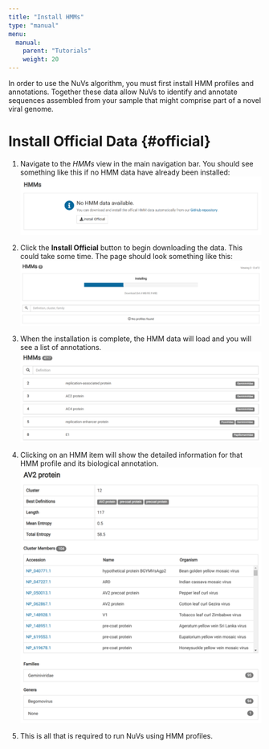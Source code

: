 ```yaml
---
title: "Install HMMs"
type: "manual"
menu:
  manual:
    parent: "Tutorials"
    weight: 20
---
```


In order to use the NuVs algorithm, you must first install HMM profiles and annotations. Together these data allow NuVs to identify and annotate sequences assembled from your sample that might comprise part of a novel viral genome.

# Install Official Data {#official}

1. Navigate to the _HMMs_ view in the main navigation bar. You should see something like this if no HMM data have already been installed:
   !["No HMM data found"](no_data.png)

2. Click the **Install Official** button to begin downloading the data. This could take some time. The page should look something like this:
   !["Installing Official HMM Data"](installing.png)

3. When the installation is complete, the HMM data will load and you will see a list of annotations.
   !["Installed Official HMM Data](top.png)

4. Clicking on an HMM item will show the detailed information for that HMM profile and its biological annotation.
   !["HMM Detail"](detail.png)

5. This is all that is required to run NuVs using HMM profiles.
